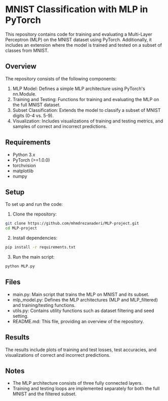 # MNIST Classification with MLP in PyTorch
This repository contains code for training and evaluating a Multi-Layer Perceptron (MLP) on the MNIST dataset using PyTorch. Additionally, it includes an extension where the model is trained and tested on a subset of classes from MNIST.

## Overview
The repository consists of the following components:

1. MLP Model: Defines a simple MLP architecture using PyTorch's nn.Module.
2. Training and Testing: Functions for training and evaluating the MLP on the full MNIST dataset.
3. Subset Classification: Extends the model to classify a subset of MNIST digits (0-4 vs. 5-9).
4. Visualization: Includes visualizations of training and testing metrics, and samples of correct and incorrect predictions.

## Requirements
- Python 3.x
- PyTorch (>=1.0.0)
- torchvision
- matplotlib
- numpy

## Setup
To set up and run the code:

1. Clone the repository:

```bash
git clone https://github.com/mhmdrezanaderi/MLP-project.git
cd MLP-project
```

2. Install dependencies:

```bash
pip install -r requirements.txt
```

3. Run the main script:
```bash
python MLP.py
```

## Files
- main.py: Main script that trains the MLP on MNIST and its subset.
- mlp_model.py: Defines the MLP architectures (MLP and MLP_filtered) and training/testing functions.
- utils.py: Contains utility functions such as dataset filtering and seed setting.
- README.md: This file, providing an overview of the repository.

## Results
The results include plots of training and test losses, test accuracies, and visualizations of correct and incorrect predictions.

## Notes
- The MLP architecture consists of three fully connected layers.
- Training and testing loops are implemented separately for both the full MNIST and the filtered subset.
